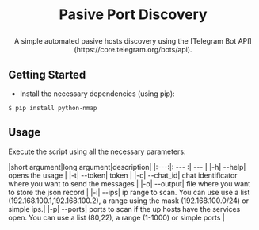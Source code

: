 # <p align="center">Pasive Port Discovery</p>

<p align="center">A simple automated pasive hosts discovery using the [Telegram Bot API](https://core.telegram.org/bots/api).

## Getting Started

* Install the necessary dependencies (using pip):
```
$ pip install python-nmap 
```

## Usage

Execute the script using all the necessary parameters:

|short argument|long argument|description|
|:---:|: --- :| --- |
|-h| --help| opens the usage |
|-t| --token| token |
|-c| --chat_id| chat identificator where you want to send the messages |
|-o| --output| file where you want to store the json record |
|-i| --ips| ip range to scan. You can use use a list (192.168.100.1,192.168.100.2), a range using the mask (192.168.100.0/24) or simple ips.|
|-p| --ports| ports to scan if the up hosts have the services open. You can use a list (80,22), a range (1-1000) or simple ports |

